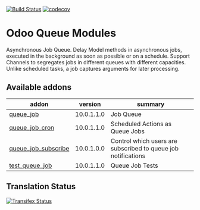 [![Build Status](https://travis-ci.org/OCA/queue.svg?branch=10.0)](https://travis-ci.org/OCA/queue)
[![codecov](https://codecov.io/gh/OCA/queue/branch/10.0/graph/badge.svg)](https://codecov.io/gh/OCA/queue)


Odoo Queue Modules
==================

Asynchronous Job Queue. Delay Model methods in asynchronous jobs, executed in
the background as soon as possible or on a schedule.  Support Channels to
segregates jobs in different queues with different capacities. Unlike
scheduled tasks, a job captures arguments for later processing.


[//]: # (addons)

Available addons
----------------
addon | version | summary
--- | --- | ---
[queue_job](queue_job/) | 10.0.1.1.0 | Job Queue
[queue_job_cron](queue_job_cron/) | 10.0.1.1.0 | Scheduled Actions as Queue Jobs
[queue_job_subscribe](queue_job_subscribe/) | 10.0.1.0.0 | Control which users are subscribed to queue job notifications
[test_queue_job](test_queue_job/) | 10.0.1.1.0 | Queue Job Tests

[//]: # (end addons)

Translation Status
------------------
[![Transifex Status](https://www.transifex.com/projects/p/OCA-queue-10-0/chart/image_png)](https://www.transifex.com/projects/p/OCA-queue-10-0)


